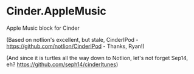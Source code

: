 # Cinder.AppleMusic

Apple Music block for Cinder 

(Based on notlion's excellent, but stale, CinderIPod - https://github.com/notlion/CinderIPod - Thanks, Ryan!)

(And since it is turtles all the way down to Notlion, let's not forget Sep14, eh? https://github.com/seph14/cinderItunes)
